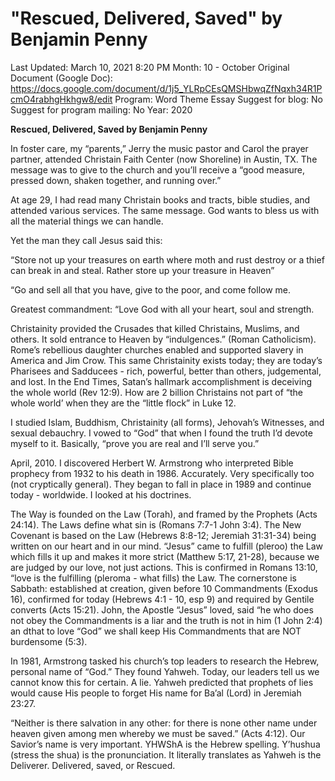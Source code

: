 # "Rescued, Delivered, Saved" by Benjamin Penny

Last Updated: March 10, 2021 8:20 PM
Month: 10 - October
Original Document (Google Doc): https://docs.google.com/document/d/1j5_YLRpCEsQMSHbwqZfNqxh34R1PcmO4rabhgHkhgw8/edit
Program: Word Theme Essay
Suggest for blog: No
Suggest for program mailing: No
Year: 2020

**Rescued, Delivered, Saved by Benjamin Penny**

In foster care, my “parents,” Jerry the music pastor and Carol the prayer partner, attended Christain Faith Center (now Shoreline) in Austin, TX. The message was to give to the church and you’ll receive a “good measure, pressed down, shaken together, and running over.”

At age 29, I had read many Christain books and tracts, bible studies, and attended various services. The same message. God wants to bless us with all the material things we can handle.

Yet the man they call Jesus said this:

“Store not up your treasures on earth where moth and rust destroy or a thief can break in and steal. Rather store up your treasure in Heaven”

“Go and sell all that you have, give to the poor, and come follow me.

Greatest commandment: “Love God with all your heart, soul and strength.

Christainity provided the Crusades that killed Christains, Muslims, and others. It sold entrance to Heaven by “indulgences.” (Roman Catholicism). Rome’s rebellious daughter churches enabled and supported slavery in America and Jim Crow. This same Christainity exists today; they are today’s Pharisees and Sadducees - rich, powerful, better than others, judgemental, and lost. In the End Times, Satan’s hallmark accomplishment is deceiving the whole world (Rev 12:9). How are 2 billion Christains not part of “the whole world’ when they are the “little flock” in Luke 12.

I studied Islam, Buddhism, Christainity (all forms), Jehovah’s Witnesses, and sexual debauchry. I vowed to “God” that when I found the truth I’d devote myself to it. Basically, “prove you are real and I’ll serve you.”

April, 2010. I discovered Herbert W. Armstrong who interpreted Bible prophecy from 1932 to his death in 1986. Accurately. Very specifically too (not cryptically general). They began to fall in place in 1989 and continue today - worldwide. I looked at his doctrines.

The Way is founded on the Law (Torah), and framed by the Prophets (Acts 24:14). The Laws define what sin is (Romans 7:7-1 John 3:4). The New Covenant is based on the Law (Hebrews 8:8-12; Jeremiah 31:31-34) being written on our heart and in our mind. “Jesus” came to fulfill (pleroo) the Law which fills it up and makes it more strict (Matthew 5:17, 21-28), because we are judged by our love, not just actions. This is confirmed in Romans 13:10, “love is the fulfilling (pleroma - what fills) the Law. The cornerstone is Sabbath: established at creation, given before 10 Commandments (Exodus 16), confirmed for today (Hebrews 4:1 - 10, esp 9) and required by Gentile converts (Acts 15:21). John, the Apostle “Jesus” loved, said “he who does not obey the Commandments is a liar and the truth is not in him (1 John 2:4) an dthat to love “God” we shall keep His Commandments that are NOT burdensome (5:3).

In 1981, Armstrong tasked his church’s top leaders to research the Hebrew, personal name of “God.” They found Yahweh. Today, our leaders tell us we cannot know this for certain. A lie. Yahweh predicted that prophets of lies would cause His people to forget His name for Ba’al (Lord) in Jeremiah 23:27.

“Neither is there salvation in any other: for there is none other name under heaven given among men whereby we must be saved.” (Acts 4:12). Our Savior’s name is very important. YHWShA is the Hebrew spelling. Y’hushua (stress the shua) is the pronunciation. It literally translates as Yahweh is the Deliverer. Delivered, saved, or Rescued.